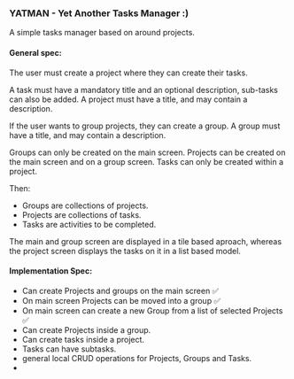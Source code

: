 ### YATMAN - Yet Another Tasks Manager :)

A simple tasks manager based on around projects.

#### General spec:

The user must create a project where they can create their tasks.

A task must have a mandatory title and an optional description, sub-tasks can also be added.
A project must have a title, and may contain a description.

If the user wants to group projects, they can create a group.
A group must have a title, and may contain a description.

Groups can only be created on the main screen.
Projects can be created on the main screen and on a group screen.
Tasks can only be created within a project.

Then:
  - Groups are collections of projects.  
  - Projects are collections of tasks.  
  - Tasks are activities to be completed.  

The main and group screen are displayed in a tile based aproach, whereas the project screen displays the tasks on it in a list based model.

#### Implementation Spec:
- Can create Projects and groups on the main screen ✅
- On main screen Projects can be moved into a group ✅
- On main screen can create a new Group from a list of selected Projects ✅
- Can create Projects inside a group.
- Can create tasks inside a project.
- Tasks can have subtasks.
- general local CRUD operations for Projects, Groups and Tasks.
- 


